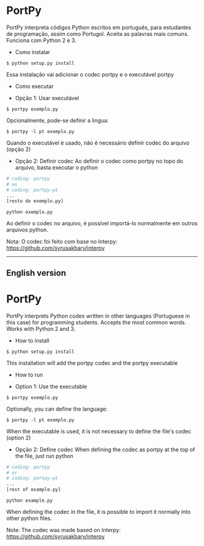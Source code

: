 # PortPy
PortPy interpreta códigos Python escritos em português, para estudantes de programação, assim como Portugol.
Aceita as palavras mais comuns. Funciona com Python 2 e 3.

* Como instalar
```
$ python setup.py install
```

Essa instalação vai adicionar o codec portpy e o executável portpy

* Como executar

- Opção 1: Usar executável
```
$ portpy exemplo.py
```

Opcionalmente, pode-se definir a lingua:
```
$ portpy -l pt exemplo.py
```

Quando o executável é usado, não é necessário definir codec do arquivo (opção 2)

- Opção 2: Definir codec
Ao definir o codec como portpy no topo do arquivo, basta executar o python
```python
# coding: portpy
# ou
# coding: portpy-pt
...
[resto do exemplo.py]
```

```
python exemplo.py
```

Ao definir o codec no arquivo, é possível importá-lo normalmente em outros arquivos python.

Nota: O codec foi feito com base no Interpy: https://github.com/syrusakbary/interpy


---------------
English version
---------------

# PortPy
PortPy interprets Python codes written in other languages (Portuguese in this case) for programming students.
Accepts the most common words. Works with Python 2 and 3.

* How to install
```
$ python setup.py install
```

This installation will add the portpy codec and the portpy executable

* How to run

- Option 1: Use the executable
```
$ portpy exemplo.py
```

Optionally, you can define the language:
```
$ portpy -l pt exemplo.py
```

When the executable is used, it is not necessary to define the file's codec (option 2)

- Opção 2: Define codec
When defining the codec as portpy at the top of the file, just run python
```python
# coding: portpy
# or
# coding: portpy-pt
...
[rest of example.py]
```

```
python example.py
```

When defining the codec in the file, it is possible to import it normally into other python files.

Note: The codec was made based on Interpy: https://github.com/syrusakbary/interpy
